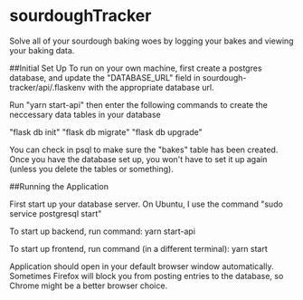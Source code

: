 # sourdoughTracker

Solve all of your sourdough baking woes by logging your bakes and viewing your baking data. 

##Initial Set Up
To run on your own machine, first create a postgres database, and update the "DATABASE_URL" field in sourdough-tracker/api/.flaskenv with the appropriate database url. 

Run "yarn start-api" then enter the following commands to create the neccessary data tables in your database

"flask db init"
"flask db migrate"
"flask db upgrade"

You can check in psql to make sure the "bakes" table has been created.  Once you have the database set up, you won't have to set it up again (unless you delete the tables or something). 

##Running the Application 

First start up your database server.  On Ubuntu, I use the command "sudo service postgresql start"


To start up backend, run command: yarn start-api

To start up frontend, run command (in a different terminal): yarn start


Application should open in your default browser window automatically. Sometimes Firefox will block you from posting entries to the database, so Chrome might be a better browser choice. 
